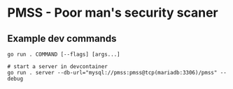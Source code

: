 # PMSS - Poor man's security scaner

## Example dev commands

```
go run . COMMAND [--flags] [args...]

# start a server in devcontainer
go run . server --db-url="mysql://pmss:pmss@tcp(mariadb:3306)/pmss" --debug
```

